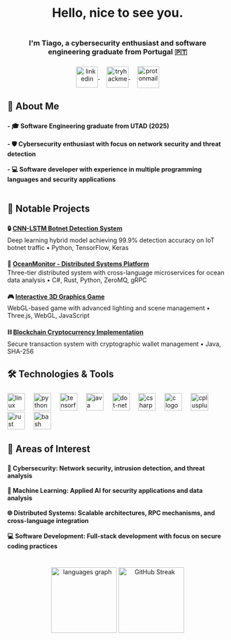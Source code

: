 <h1 align="center">Hello, nice to see you.</h1>

<div align="center">
  <picture>
    <source media="(prefers-color-scheme: dark)" srcset="https://i.imgur.com/N5NpAHS.png" width="0" height="0">
    <source media="(prefers-color-scheme: light)" srcset="https://i.imgur.com/OQUzGpc.png" width="0" height="0">
    <img alt="Invisible Image to fix styling" src="https://i.imgur.com/OQUzGpc.png" width="0" height="0">
  </picture>
</div>

###

<h3 align="center">I'm Tiago, a cybersecurity enthusiast and software engineering graduate from Portugal 🇵🇹</h3>

###

<div align="center">
    <a href="https://www.linkedin.com/in/tiago-silva15" target="_blank">
    <img src="https://img.icons8.com/color/48/000000/linkedin.png" width="50" height="48" align="center" alt="linkedin"/>
  </a>
  &nbsp;&nbsp;&nbsp;
  <a href="https://tryhackme.com/r/p/tsilva15" target="_blank">
    <img src="https://assets.tryhackme.com/img/favicon.png" width="50" height="48" align="center" alt="tryhackme"/>
  </a>
  &nbsp;&nbsp;&nbsp;
  <a href="mailto:tiagoissilva@protonmail.com" target="_blank">
  <img src="https://cdn.simpleicons.org/protonmail/8B89CC" height="50" width="50" align="center" alt="protonmail"/>
  </a>
</div>

###

<h2 align="left">🔐 About Me</h2>

###

<h4 align="left">
- 🎓 Software Engineering graduate from UTAD (2025)<br><br>
- 🛡️ Cybersecurity enthusiast with focus on network security and threat detection<br><br>
- 💻 Software developer with experience in multiple programming languages and security applications<br><br>
</h4>

###
<h2 align="left">🚀 Notable Projects</h2>

###

<div align="left">
  <h4>🔒 <strong><a href="https://github.com/T-silva15/DeepLearning-Botnet_Detection">CNN-LSTM Botnet Detection System</a></strong></h4>
  <p style="margin-top: -15px;">Deep learning hybrid model achieving 99.9% detection accuracy on IoT botnet traffic • Python, TensorFlow, Keras</p>
  
  <h4>🌊 <strong><a href="https://github.com/T-silva15/OceanMonitor">OceanMonitor - Distributed Systems Platform</a></strong></h4>
  <p style="margin-top: -15px;">Three-tier distributed system with cross-language microservices for ocean data analysis • C#, Rust, Python, ZeroMQ, gRPC</p>
  
  <h4>🎮 <strong><a href="https://github.com/T-silva15/3D-BrickBreaker">Interactive 3D Graphics Game</a></strong></h4>
  <p style="margin-top: -15px;">WebGL-based game with advanced lighting and scene management • Three.js, WebGL, JavaScript</p>
  
  <h4>⛓️ <strong><a href="https://github.com/T-silva15/PoW-Blockchain">Blockchain Cryptocurrency Implementation</a></strong></h4>
  <p style="margin-top: -15px;">Secure transaction system with cryptographic wallet management • Java, SHA-256</p>
</div>

###

<h2 align="left">🛠 Technologies & Tools</h2>

###

<div align="left">
  <img src="https://cdn.simpleicons.org/linux/FCC624" height="40" alt="linux logo"  />
  <img width="12" />
  <img src="https://cdn.simpleicons.org/python/3776AB" height="40" alt="python logo"  />
  <img width="12" />
  <img src="https://cdn.jsdelivr.net/gh/devicons/devicon/icons/tensorflow/tensorflow-original.svg" height="40" alt="tensorflow logo"  />
  <img width="12" />
  <img src="https://cdn.jsdelivr.net/gh/devicons/devicon/icons/java/java-original.svg" height="40" alt="java logo"  />
  <img width="12" />
  <img src="https://skillicons.dev/icons?i=dotnet" height="40" alt="dot-net logo"  />
  <img width="12" />
  <img src="https://cdn.jsdelivr.net/gh/devicons/devicon/icons/csharp/csharp-original.svg" height="40" alt="csharp logo"  />
  <img width="12" />
  <img src="https://cdn.jsdelivr.net/gh/devicons/devicon/icons/c/c-original.svg" height="40" alt="c logo"  />
  <img width="12" />
  <img src="https://cdn.jsdelivr.net/gh/devicons/devicon/icons/cplusplus/cplusplus-original.svg" height="40" alt="cplusplus logo"  />
  <img width="12" />
  <img src="https://cdn.jsdelivr.net/gh/devicons/devicon/icons/rust/rust-original.svg" height="40" alt="rust logo"  />
  <img width="12" />
  <img src="https://cdn.simpleicons.org/gnubash/4EAA25" height="40" alt="bash logo"/>
</div>

###

<h2 align="left">🎯 Areas of Interest</h2>

###

<h4 align="left">
🔐 <strong>Cybersecurity</strong>: Network security, intrusion detection, and threat analysis<br><br>
🤖 <strong>Machine Learning</strong>: Applied AI for security applications and data analysis<br><br>
🌐 <strong>Distributed Systems</strong>: Scalable architectures, RPC mechanisms, and cross-language integration<br><br>
💻 <strong>Software Development</strong>: Full-stack development with focus on secure coding practices<br><br>
</h4>

###

<div align="center">
  <img src="https://github-readme-stats.vercel.app/api/top-langs?username=T-silva15&locale=en&hide_title=false&layout=compact&card_width=320&langs_count=5&theme=radical&hide_border=false&order=2" height="150" alt="languages graph"  />
  <img src="https://streak-stats.demolab.com?user=T-silva15&theme=radical&border_radius=4&date_format=j%20M%5B%20Y%5D" height="150" alt="GitHub Streak" />
</div>

###
